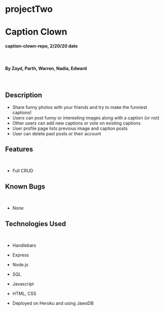 # projectTwo
# Caption Clown

#### caption-clown-repo, 2/20/20 date
​
#### By Zayd, Parth, Warren, Nadia, Edward
​
## Description

- Share funny photos with your friends and try to make the funniest captions!
- Users can post funny or interesting images along with a caption (or not)
- Other users can add new captions or vote on existing captions
- User profile page lists previous image and caption posts
- User can delete past posts or their account

## Features
​
*  Full CRUD

## Known Bugs
​
* None
​
## Technologies Used
​
* Handlebars

* Express

* Node.js

* SQL

* Javascript

* HTML, CSS

* Deployed on Heroku and using JawsDB